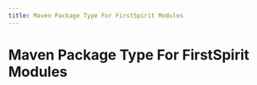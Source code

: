 ```yaml
---
title: Maven Package Type For FirstSpirit Modules
---
```


# Maven Package Type For FirstSpirit Modules